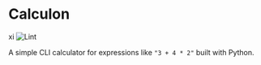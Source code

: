 # Calculon
xi
![Lint](https://github.com/stevewoah/calculon/actions/workflows/lint.yml/badge.svg)

A simple CLI calculator for expressions like `"3 + 4 * 2"` built with Python.
